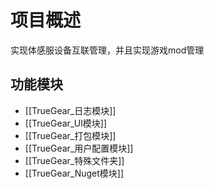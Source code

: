 # 项目概述

实现体感服设备互联管理，并且实现游戏mod管理

## 功能模块

- [[TrueGear_日志模块]]
- [[TrueGear_UI模块]]
- [[TrueGear_打包模块]]
- [[TrueGear_用户配置模块]]
- [[TrueGear_特殊文件夹]]
- [[TrueGear_Nuget模块]]
